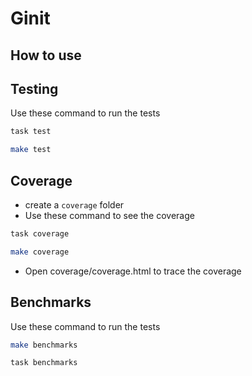 # Ginit

## How to use

## Testing

Use these command to run the tests

```bash
task test
```

```bash
make test
```

## Coverage

- create a `coverage` folder
- Use these command to see the coverage

```bash
task coverage
```

```bash
make coverage
```

- Open coverage/coverage.html to trace the coverage

## Benchmarks

Use these command to run the tests

```bash
make benchmarks
```

```bash
task benchmarks
```
